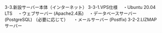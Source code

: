 3-3.新設サーバー本体（インターネット）
3-3-1.VPS仕様
　・Ubuntu 20.04 LTS
　・ウェブサーバー (Apache2.4系)
　・データベースサーバー (PostgreSQL)
 （必要に応じて）
　・メールサーバー (Postfix)
3-2-2.LIZMAPサーバー
